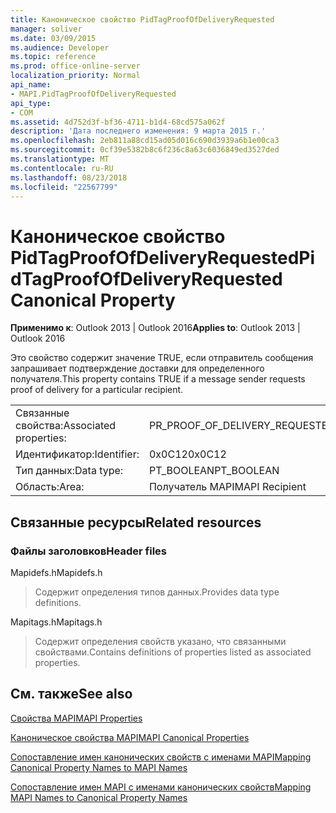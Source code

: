 ```yaml
---
title: Каноническое свойство PidTagProofOfDeliveryRequested
manager: soliver
ms.date: 03/09/2015
ms.audience: Developer
ms.topic: reference
ms.prod: office-online-server
localization_priority: Normal
api_name:
- MAPI.PidTagProofOfDeliveryRequested
api_type:
- COM
ms.assetid: 4d752d3f-bf36-4711-b1d4-68cd575a062f
description: 'Дата последнего изменения: 9 марта 2015 г.'
ms.openlocfilehash: 2eb811a88cd15ad05d016c690d3939a6b1e00ca3
ms.sourcegitcommit: 0cf39e5382b8c6f236c8a63c6036849ed3527ded
ms.translationtype: MT
ms.contentlocale: ru-RU
ms.lasthandoff: 08/23/2018
ms.locfileid: "22567799"
---
```

# <a name="pidtagproofofdeliveryrequested-canonical-property"></a><span data-ttu-id="083d7-103">Каноническое свойство PidTagProofOfDeliveryRequested</span><span class="sxs-lookup"><span data-stu-id="083d7-103">PidTagProofOfDeliveryRequested Canonical Property</span></span>

  
  
<span data-ttu-id="083d7-104">**Применимо к**: Outlook 2013 | Outlook 2016</span><span class="sxs-lookup"><span data-stu-id="083d7-104">**Applies to**: Outlook 2013 | Outlook 2016</span></span> 
  
<span data-ttu-id="083d7-105">Это свойство содержит значение TRUE, если отправитель сообщения запрашивает подтверждение доставки для определенного получателя.</span><span class="sxs-lookup"><span data-stu-id="083d7-105">This property contains TRUE if a message sender requests proof of delivery for a particular recipient.</span></span>
  
|||
|:-----|:-----|
|<span data-ttu-id="083d7-106">Связанные свойства:</span><span class="sxs-lookup"><span data-stu-id="083d7-106">Associated properties:</span></span>  <br/> |<span data-ttu-id="083d7-107">PR_PROOF_OF_DELIVERY_REQUESTED</span><span class="sxs-lookup"><span data-stu-id="083d7-107">PR_PROOF_OF_DELIVERY_REQUESTED</span></span>  <br/> |
|<span data-ttu-id="083d7-108">Идентификатор:</span><span class="sxs-lookup"><span data-stu-id="083d7-108">Identifier:</span></span>  <br/> |<span data-ttu-id="083d7-109">0x0C12</span><span class="sxs-lookup"><span data-stu-id="083d7-109">0x0C12</span></span>  <br/> |
|<span data-ttu-id="083d7-110">Тип данных:</span><span class="sxs-lookup"><span data-stu-id="083d7-110">Data type:</span></span>  <br/> |<span data-ttu-id="083d7-111">PT_BOOLEAN</span><span class="sxs-lookup"><span data-stu-id="083d7-111">PT_BOOLEAN</span></span>  <br/> |
|<span data-ttu-id="083d7-112">Область:</span><span class="sxs-lookup"><span data-stu-id="083d7-112">Area:</span></span>  <br/> |<span data-ttu-id="083d7-113">Получатель MAPI</span><span class="sxs-lookup"><span data-stu-id="083d7-113">MAPI Recipient</span></span>  <br/> |
   
## <a name="related-resources"></a><span data-ttu-id="083d7-114">Связанные ресурсы</span><span class="sxs-lookup"><span data-stu-id="083d7-114">Related resources</span></span>

### <a name="header-files"></a><span data-ttu-id="083d7-115">Файлы заголовков</span><span class="sxs-lookup"><span data-stu-id="083d7-115">Header files</span></span>

<span data-ttu-id="083d7-116">Mapidefs.h</span><span class="sxs-lookup"><span data-stu-id="083d7-116">Mapidefs.h</span></span>
  
> <span data-ttu-id="083d7-117">Содержит определения типов данных.</span><span class="sxs-lookup"><span data-stu-id="083d7-117">Provides data type definitions.</span></span>
    
<span data-ttu-id="083d7-118">Mapitags.h</span><span class="sxs-lookup"><span data-stu-id="083d7-118">Mapitags.h</span></span>
  
> <span data-ttu-id="083d7-119">Содержит определения свойств указано, что связанными свойствами.</span><span class="sxs-lookup"><span data-stu-id="083d7-119">Contains definitions of properties listed as associated properties.</span></span>
    
## <a name="see-also"></a><span data-ttu-id="083d7-120">См. также</span><span class="sxs-lookup"><span data-stu-id="083d7-120">See also</span></span>



[<span data-ttu-id="083d7-121">Свойства MAPI</span><span class="sxs-lookup"><span data-stu-id="083d7-121">MAPI Properties</span></span>](mapi-properties.md)
  
[<span data-ttu-id="083d7-122">Каноническое свойства MAPI</span><span class="sxs-lookup"><span data-stu-id="083d7-122">MAPI Canonical Properties</span></span>](mapi-canonical-properties.md)
  
[<span data-ttu-id="083d7-123">Сопоставление имен канонических свойств с именами MAPI</span><span class="sxs-lookup"><span data-stu-id="083d7-123">Mapping Canonical Property Names to MAPI Names</span></span>](mapping-canonical-property-names-to-mapi-names.md)
  
[<span data-ttu-id="083d7-124">Сопоставление имен MAPI с именами канонических свойств</span><span class="sxs-lookup"><span data-stu-id="083d7-124">Mapping MAPI Names to Canonical Property Names</span></span>](mapping-mapi-names-to-canonical-property-names.md)


